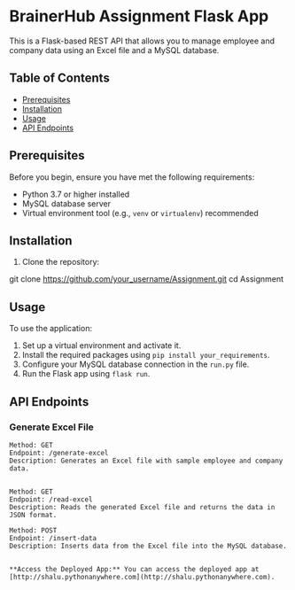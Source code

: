 # BrainerHub Assignment Flask App

This is a Flask-based REST API that allows you to manage employee and company data using an Excel file and a MySQL database.

## Table of Contents

- [Prerequisites](#prerequisites)
- [Installation](#installation)
- [Usage](#usage)
- [API Endpoints](#api-endpoints)

## Prerequisites

Before you begin, ensure you have met the following requirements:

- Python 3.7 or higher installed
- MySQL database server
- Virtual environment tool (e.g., `venv` or `virtualenv`) recommended

## Installation

1. Clone the repository:

git clone https://github.com/your_username/Assignment.git
cd Assignment

## Usage

To use the application:

1. Set up a virtual environment and activate it.
2. Install the required packages using `pip install your_requirements`.
3. Configure your MySQL database connection in the `run.py` file.
4. Run the Flask app using `flask run`.





## API Endpoints

### Generate Excel File

```plaintext
Method: GET
Endpoint: /generate-excel
Description: Generates an Excel file with sample employee and company data.


Method: GET
Endpoint: /read-excel
Description: Reads the generated Excel file and returns the data in JSON format.

Method: POST
Endpoint: /insert-data
Description: Inserts data from the Excel file into the MySQL database.


**Access the Deployed App:** You can access the deployed app at [http://shalu.pythonanywhere.com](http://shalu.pythonanywhere.com).

